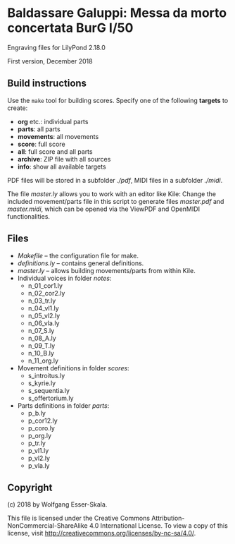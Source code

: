 # Baldassare Galuppi: Messa da morto concertata BurG I/50

Engraving files for LilyPond 2.18.0

First version, December 2018


## Build instructions

Use the `make` tool for building scores. Specify one of the following **targets** to create:

* **org** etc.: individual parts
* **parts**: all parts
* **movements**: all movements
* **score**: full score
* **all**: full score and all parts
* **archive**: ZIP file with all sources
* **info**: show all available targets

PDF files will be stored in a subfolder *./pdf*, MIDI files in a subfolder *./midi*.

The file *master.ly* allows you to work with an editor like Kile: Change the included movement/parts file in this script to generate files *master.pdf* and *master.midi*, which can be opened via the ViewPDF and OpenMIDI functionalities.


## Files

* *Makefile* – the configuration file for make.
* *definitions.ly* – contains general definitions.
* *master.ly* – allows building movements/parts from within Kile.
* Individual voices in folder *notes*:
    * n_01_cor1.ly
    * n_02_cor2.ly
    * n_03_tr.ly
    * n_04_vl1.ly
    * n_05_vl2.ly
    * n_06_vla.ly
    * n_07_S.ly
    * n_08_A.ly
    * n_09_T.ly
    * n_10_B.ly
    * n_11_org.ly
* Movement definitions in folder *scores*:
    * s_introitus.ly
    * s_kyrie.ly
    * s_sequentia.ly
    * s_offertorium.ly
* Parts definitions in folder *parts*:
    * p_b.ly
    * p_cor12.ly
    * p_coro.ly
    * p_org.ly
    * p_tr.ly
    * p_vl1.ly
    * p_vl2.ly
    * p_vla.ly


## Copyright

(c) 2018 by Wolfgang Esser-Skala.

This file is licensed under the Creative Commons Attribution-NonCommercial-ShareAlike 4.0 International License.
To view a copy of this license, visit http://creativecommons.org/licenses/by-nc-sa/4.0/.
